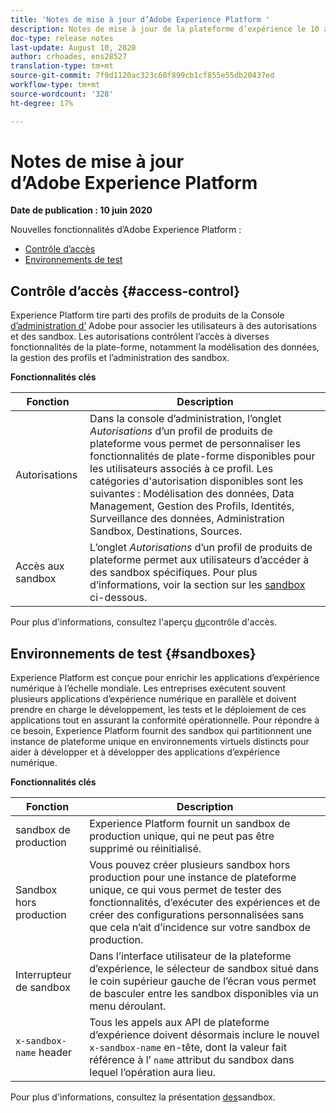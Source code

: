 ```yaml
---
title: 'Notes de mise à jour d’Adobe Experience Platform '
description: Notes de mise à jour de la plateforme d’expérience le 10 août 2020
doc-type: release notes
last-update: August 10, 2020
author: crhoades, ens28527
translation-type: tm+mt
source-git-commit: 7f9d1120ac323c60f899cb1cf855e55db20437ed
workflow-type: tm+mt
source-wordcount: '328'
ht-degree: 17%

---
```



# Notes de mise à jour d’Adobe Experience Platform

**Date de publication : 10 juin 2020**

Nouvelles fonctionnalités d’Adobe Experience Platform :

- [Contrôle d’accès](#access-control)
- [Environnements de test](#sandboxes)

## Contrôle d’accès {#access-control}

Experience Platform tire parti des profils de produits de la Console [d’administration d’](https://adminconsole.adobe.com) Adobe pour associer les utilisateurs à des autorisations et des sandbox. Les autorisations contrôlent l’accès à diverses fonctionnalités de la plate-forme, notamment la modélisation des données, la gestion des profils et l’administration des sandbox.

**Fonctionnalités clés**

| Fonction | Description |
|--- | ---|
| Autorisations | Dans la console d’administration, l’onglet _Autorisations_ d’un profil de produits de plateforme vous permet de personnaliser les fonctionnalités de plate-forme disponibles pour les utilisateurs associés à ce profil. Les catégories d&#39;autorisation disponibles sont les suivantes : Modélisation des données, Data Management, Gestion des Profils, Identités, Surveillance des données, Administration Sandbox, Destinations, Sources. |
| Accès aux sandbox | L’onglet _Autorisations_ d’un profil de produits de plateforme permet aux utilisateurs d’accéder à des sandbox spécifiques. Pour plus d’informations, voir la section sur les [sandbox](#sandboxes) ci-dessous. |

Pour plus d&#39;informations, consultez l&#39;aperçu [du](../../access-control/home.md)contrôle d&#39;accès.

## Environnements de test {#sandboxes}

Experience Platform est conçue pour enrichir les applications d’expérience numérique à l’échelle mondiale. Les entreprises exécutent souvent plusieurs applications d’expérience numérique en parallèle et doivent prendre en charge le développement, les tests et le déploiement de ces applications tout en assurant la conformité opérationnelle. Pour répondre à ce besoin, Experience Platform fournit des sandbox qui partitionnent une instance de plateforme unique en environnements virtuels distincts pour aider à développer et à développer des applications d’expérience numérique.

**Fonctionnalités clés**

| Fonction | Description |
|--- | ---|
| sandbox de production | Experience Platform fournit un sandbox de production unique, qui ne peut pas être supprimé ou réinitialisé. |
| Sandbox hors production | Vous pouvez créer plusieurs sandbox hors production pour une instance de plateforme unique, ce qui vous permet de tester des fonctionnalités, d’exécuter des expériences et de créer des configurations personnalisées sans que cela n’ait d’incidence sur votre sandbox de production. |
| Interrupteur de sandbox | Dans l’interface utilisateur de la plateforme d’expérience, le sélecteur de sandbox situé dans le coin supérieur gauche de l’écran vous permet de basculer entre les sandbox disponibles via un menu déroulant. |
| `x-sandbox-name` header | Tous les appels aux API de plateforme d’expérience doivent désormais inclure le nouvel `x-sandbox-name` en-tête, dont la valeur fait référence à l’ `name` attribut du sandbox dans lequel l’opération aura lieu. |

Pour plus d&#39;informations, consultez la présentation [des](../../sandboxes/home.md)sandbox.